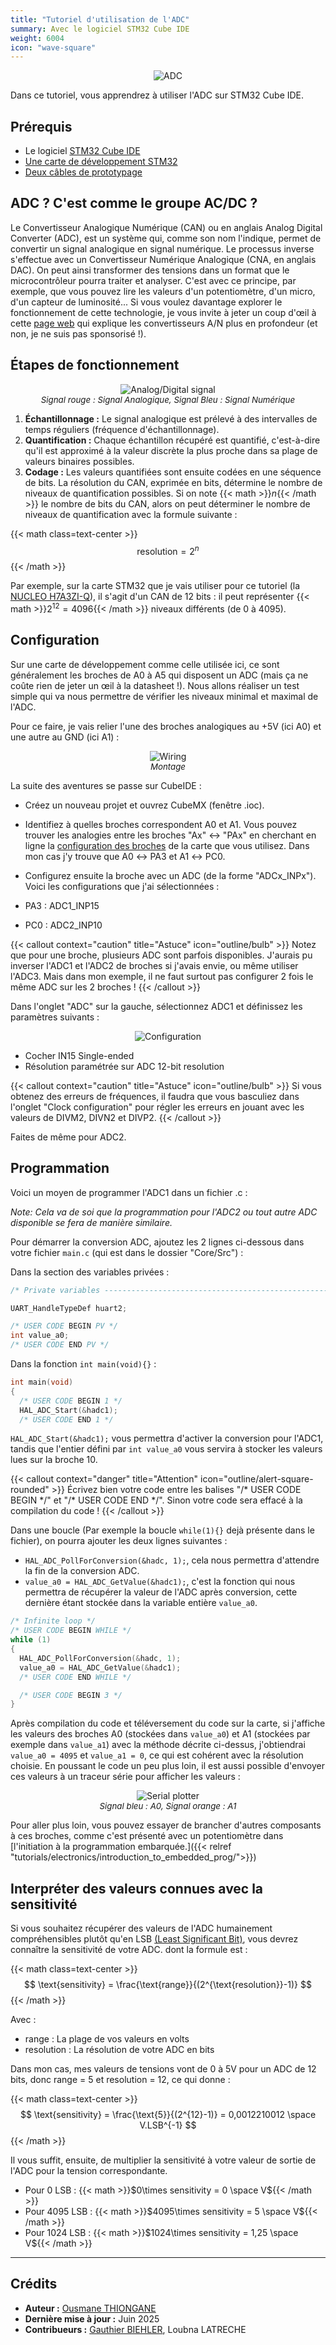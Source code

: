 ```yaml
---
title: "Tutoriel d'utilisation de l'ADC"
summary: Avec le logiciel STM32 Cube IDE
weight: 6004
icon: "wave-square"
---
```


<p align="center">
    <img src="/chroma/images/adc1.png" alt="ADC" class="w-full h-auto" />
</p>

Dans ce tutoriel, vous apprendrez à utiliser l'ADC sur STM32 Cube IDE.

## Prérequis

* Le logiciel [STM32 Cube IDE](https://www.st.com/en/development-tools/stm32cubeide.html)
* [Une carte de développement STM32](https://www.st.com/en/evaluation-tools/stm32-nucleo-boards.html)
* [Deux câbles de prototypage](/chroma/images/_cables.png)

## ADC ? C'est comme le groupe AC/DC ?

Le Convertisseur Analogique Numérique (CAN) ou en anglais Analog Digital Converter (ADC), est un système qui, comme son nom l'indique, permet de convertir un signal analogique en signal numérique. Le processus inverse s'effectue avec un Convertisseur Numérique Analogique (CNA, en anglais DAC). On peut ainsi transformer des tensions dans un format que le microcontrôleur pourra traiter et analyser. C'est avec ce principe, par exemple, que vous pouvez lire les valeurs d'un potentiomètre, d'un micro, d'un capteur de luminosité... Si vous voulez davantage explorer le fonctionnement de cette technologie, je vous invite à jeter un coup d'œil à cette [page web](https://dewesoft.com/fr/blog/c-quoi-convertisseur-can) qui explique les convertisseurs A/N plus en profondeur (et non, je ne suis pas sponsorisé !).

## Étapes de fonctionnement

<p align="center">
    <img src="/chroma/images/adc2.png" alt="Analog/Digital signal" class="w-full h-auto" />
    </br>
    <em style="font-size: 0.95em;">Signal rouge : Signal Analogique, Signal Bleu : Signal Numérique</em>
</p>

1. **Échantillonnage :** Le signal analogique est prélevé à des intervalles de temps réguliers (fréquence d'échantillonnage).
2. **Quantification :** Chaque échantillon récupéré est quantifié, c'est-à-dire qu'il est approximé à la valeur discrète la plus proche dans sa plage de valeurs binaires possibles.
3. **Codage :** Les valeurs quantifiées sont ensuite codées en une séquence de bits. La résolution du CAN, exprimée en bits, détermine le nombre de niveaux de quantification possibles. Si on note {{< math >}}$n${{< /math >}} le nombre de bits du CAN, alors on peut déterminer le nombre de niveaux de quantification avec la formule suivante :

{{< math class=text-center >}}
$$
\text{resolution} = 2^n
$$
{{< /math >}}

Par exemple, sur la carte STM32 que je vais utiliser pour ce tutoriel (la [NUCLEO H7A3ZI-Q](https://www.st.com/en/evaluation-tools/nucleo-h7a3zi-q.html)), il s'agit d'un CAN de 12 bits : il peut représenter {{< math >}}$2^{12} = 4096${{< /math >}} niveaux différents (de 0 à 4095).

## Configuration

Sur une carte de développement comme celle utilisée ici, ce sont généralement les broches de A0 à A5 qui disposent un ADC (mais ça ne coûte rien de jeter un œil à la datasheet !). Nous allons réaliser un test simple qui va nous permettre de vérifier les niveaux minimal et maximal de l'ADC.

Pour ce faire, je vais relier l'une des broches analogiques au +5V (ici A0) et une autre au GND (ici A1) :

<p align="center">
    <img src="/chroma/images/adc3.png" alt="Wiring" class="w-full h-auto" />
    </br>
    <em style="font-size: 0.95em;">Montage</em>
</p>

La suite des aventures se passe sur CubeIDE :

* Créez un nouveau projet et ouvrez CubeMX (fenêtre .ioc).
* Identifiez à quelles broches correspondent A0 et A1. Vous pouvez trouver les analogies entre les broches "Ax" ↔ "PAx" en cherchant en ligne la [configuration des broches](https://os.mbed.com/platforms/ST-Nucleo-H7A3ZI-Q/#board-pinout) de la carte que vous utilisez. Dans mon cas j'y trouve que A0 ↔ PA3 et A1 ↔ PC0.
* Configurez ensuite la broche avec un ADC (de la forme "ADCx_INPx"). Voici les configurations que j'ai sélectionnées :

* PA3 : ADC1_INP15
* PC0 : ADC2_INP10

{{< callout context="caution" title="Astuce" icon="outline/bulb" >}}
Notez que pour une broche, plusieurs ADC sont parfois disponibles. J'aurais pu inverser l'ADC1 et l'ADC2 de broches si j'avais envie, ou même utiliser l'ADC3. Mais dans mon exemple, il ne faut surtout pas configurer 2 fois le même ADC sur les 2 broches !
{{< /callout >}}

Dans l'onglet "ADC" sur la gauche, sélectionnez ADC1 et définissez les paramètres suivants :

<p align="center">
    <img src="/chroma/images/adc4.png" alt="Configuration" class="w-full h-auto" />
    </br>
</p>

* Cocher IN15 Single-ended
* Résolution paramétrée sur ADC 12-bit resolution

{{< callout context="caution" title="Astuce" icon="outline/bulb" >}}
Si vous obtenez des erreurs de fréquences, il faudra que vous basculiez dans l'onglet "Clock configuration" pour régler les erreurs en jouant avec les valeurs de DIVM2, DIVN2 et DIVP2.
{{< /callout >}}

Faites de même pour ADC2.

## Programmation

Voici un moyen de programmer l'ADC1 dans un fichier .c :

_Note: Cela va de soi que la programmation pour l'ADC2 ou tout autre ADC disponible se fera de manière similaire._

Pour démarrer la conversion ADC, ajoutez les 2 lignes ci-dessous dans votre fichier `main.c` (qui est dans le dossier "Core/Src") :

Dans la section des variables privées :

```c {title="main.c", lineNos=true lineNoStart=43, hl_lines=[6]}
/* Private variables ---------------------------------------------------------*/

UART_HandleTypeDef huart2;

/* USER CODE BEGIN PV */
int value_a0;
/* USER CODE END PV */
```

Dans la fonction `int main(void){}` :

```c {title="main.c", lineNos=true lineNoStart=65, hl_lines=[4]}
int main(void)
{
  /* USER CODE BEGIN 1 */
  HAL_ADC_Start(&hadc1);
  /* USER CODE END 1 */
```

`HAL_ADC_Start(&hadc1);` vous permettra d'activer la conversion pour l'ADC1, tandis que l'entier défini par `int value_a0` vous servira à stocker les valeurs lues sur la broche 10.

{{< callout context="danger" title="Attention" icon="outline/alert-square-rounded" >}}
Écrivez bien votre code entre les balises "/\* USER CODE BEGIN \*/" et "/\* USER CODE END \*/". Sinon votre code sera effacé à la compilation du code !
{{< /callout >}}

Dans une boucle (Par exemple la boucle `while(1){}` dejà présente dans le fichier), on pourra ajouter les deux lignes suivantes :

* `HAL_ADC_PollForConversion(&hadc, 1);`, cela nous permettra d'attendre la fin de la conversion ADC.
* `value_a0 = HAL_ADC_GetValue(&hadc1);`, c'est la fonction qui nous permettra de récupérer la valeur de l'ADC après conversion, cette dernière étant stockée dans la variable entière `value_a0`.

``` c {title="main.c", lineNos=true lineNoStart=99, hl_lines=[5,6]}
/* Infinite loop */
/* USER CODE BEGIN WHILE */
while (1)
{
  HAL_ADC_PollForConversion(&hadc, 1);
  value_a0 = HAL_ADC_GetValue(&hadc1);
  /* USER CODE END WHILE */

  /* USER CODE BEGIN 3 */
}
```

Après compilation du code et téléversement du code sur la carte, si j'affiche les valeurs des broches A0 (stockées dans `value_a0`) et A1 (stockées par exemple dans `value_a1`) avec la méthode décrite ci-dessus, j'obtiendrai `value_a0 = 4095` et `value_a1 = 0`, ce qui est cohérent avec la résolution choisie. En poussant le code un peu plus loin, il est aussi possible d'envoyer ces valeurs à un traceur série pour afficher les valeurs :

<p align="center">
    <img src="/chroma/images/adc5.png" alt="Serial plotter" class="w-full h-auto" />
    </br>
    <em style="font-size: 0.95em;">Signal bleu : A0, Signal orange : A1</em>
</p>

Pour aller plus loin, vous pouvez essayer de brancher d'autres composants à ces broches, comme c'est présenté avec un potentiomètre dans [l'initiation à la programmation embarquée.]({{< relref "tutorials/electronics/introduction_to_embedded_prog/">}})

## Interpréter des valeurs connues avec la sensitivité

Si vous souhaitez récupérer des valeurs de l'ADC humainement compréhensibles plutôt qu'en LSB [(Least Significant Bit)](https://fr.wikipedia.org/wiki/Bit_de_poids_faible#Signal_num%C3%A9ris%C3%A9), vous devrez connaître la sensitivité de votre ADC. dont la formule est :

{{< math class=text-center >}}
$$
\text{sensitivity} = \frac{\text{range}}{(2^{\text{resolution}}-1)}
$$
{{< /math >}}

Avec :

* range : La plage de vos valeurs en volts
* resolution : La résolution de votre ADC en bits

Dans mon cas, mes valeurs de tensions vont de 0 à 5V pour un ADC de 12 bits, donc range = 5 et resolution = 12, ce qui donne :

{{< math class=text-center >}}
$$
\text{sensitivity} = \frac{\text{5}}{(2^{12}-1)} = 0,0012210012 \space V.LSB^{-1}
$$
{{< /math >}}

Il vous suffit, ensuite, de multiplier la sensitivité à votre valeur de sortie de l'ADC pour la tension correspondante.

* Pour 0 LSB : {{< math >}}$0\times sensitivity = 0 \space V${{< /math >}}
* Pour 4095 LSB : {{< math >}}$4095\times sensitivity = 5 \space V${{< /math >}}
* Pour 1024 LSB : {{< math >}}$1024\times sensitivity = 1,25 \space V${{< /math >}}

---

## Crédits

* **Auteur :** [Ousmane THIONGANE](https://github.com/Mowibox)
* **Dernière mise à jour :** Juin 2025
* **Contribueurs :** [Gauthier BIEHLER](https://github.com/Minorzar), Loubna LATRECHE
